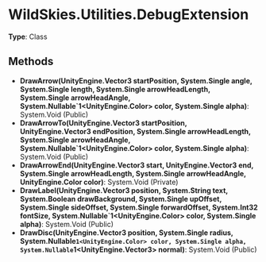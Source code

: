 ﻿# WildSkies.Utilities.DebugExtension

**Type**: Class

## Methods

- **DrawArrow(UnityEngine.Vector3 startPosition, System.Single angle, System.Single length, System.Single arrowHeadLength, System.Single arrowHeadAngle, System.Nullable`1<UnityEngine.Color> color, System.Single alpha)**: System.Void (Public)
- **DrawArrowTo(UnityEngine.Vector3 startPosition, UnityEngine.Vector3 endPosition, System.Single arrowHeadLength, System.Single arrowHeadAngle, System.Nullable`1<UnityEngine.Color> color, System.Single alpha)**: System.Void (Public)
- **DrawArrowEnd(UnityEngine.Vector3 start, UnityEngine.Vector3 end, System.Single arrowHeadLength, System.Single arrowHeadAngle, UnityEngine.Color color)**: System.Void (Private)
- **DrawLabel(UnityEngine.Vector3 position, System.String text, System.Boolean drawBackground, System.Single upOffset, System.Single sideOffset, System.Single forwardOffset, System.Int32 fontSize, System.Nullable`1<UnityEngine.Color> color, System.Single alpha)**: System.Void (Public)
- **DrawDisc(UnityEngine.Vector3 position, System.Single radius, System.Nullable`1<UnityEngine.Color> color, System.Single alpha, System.Nullable`1<UnityEngine.Vector3> normal)**: System.Void (Public)

